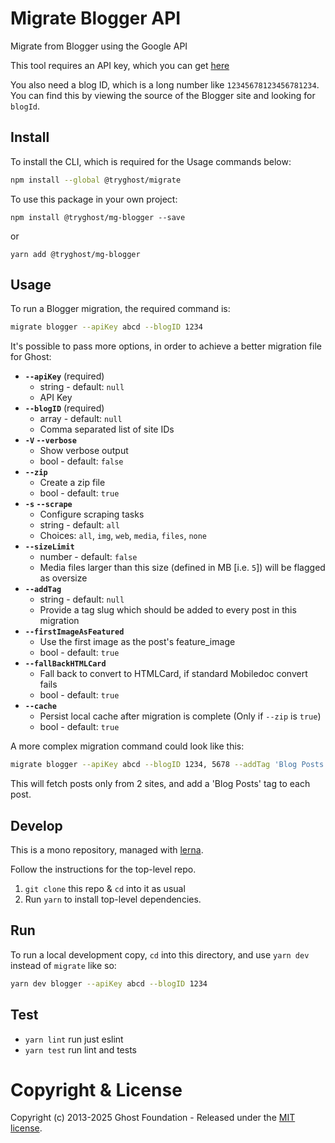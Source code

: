 # Migrate Blogger API

Migrate from Blogger using the Google API

This tool requires an API key, which you can get [here](https://developers.google.com/blogger/docs/3.0/using)

You also need a blog ID, which is a long number like `12345678123456781234`. You can find this by viewing the source of the Blogger site and looking for `blogId`.

## Install

To install the CLI, which is required for the Usage commands below:

```sh
npm install --global @tryghost/migrate
```

To use this package in your own project:

`npm install @tryghost/mg-blogger --save`

or

`yarn add @tryghost/mg-blogger`


## Usage

To run a Blogger migration, the required command is:

```sh
migrate blogger --apiKey abcd --blogID 1234
```

It's possible to pass more options, in order to achieve a better migration file for Ghost:

- **`--apiKey`** (required)
    - string - default: `null`
    - API Key
- **`--blogID`** (required)
    - array - default: `null`
    - Comma separated list of site IDs
- **`-V` `--verbose`** 
    - Show verbose output
    - bool - default: `false`
- **`--zip`** 
    - Create a zip file
    - bool - default: `true`
- **`-s` `--scrape`** 
    - Configure scraping tasks
    - string - default: `all` 
    - Choices: `all`, `img`, `web`, `media`, `files`, `none`
- **`--sizeLimit`**
    - number - default: `false`
    - Media files larger than this size (defined in MB [i.e. `5`]) will be flagged as oversize
- **`--addTag`**
    - string - default: `null`
    - Provide a tag slug which should be added to every post in this migration
- **`--firstImageAsFeatured`** 
    - Use the first image as the post's feature_image
    - bool - default: `true`
- **`--fallBackHTMLCard`** 
    - Fall back to convert to HTMLCard, if standard Mobiledoc convert fails
    - bool - default: `true`
- **`--cache`** 
    - Persist local cache after migration is complete (Only if `--zip` is `true`)
    - bool - default: `true`

A more complex migration command could look like this:

```sh
migrate blogger --apiKey abcd --blogID 1234, 5678 --addTag 'Blog Posts' --pages false
```

This will fetch posts only from 2 sites, and add a 'Blog Posts' tag to each post.


## Develop

This is a mono repository, managed with [lerna](https://lerna.js.org).

Follow the instructions for the top-level repo.
1. `git clone` this repo & `cd` into it as usual
2. Run `yarn` to install top-level dependencies.


## Run

To run a local development copy, `cd` into this directory, and use `yarn dev` instead of `migrate` like so:

```sh
yarn dev blogger --apiKey abcd --blogID 1234
```


## Test

- `yarn lint` run just eslint
- `yarn test` run lint and tests


# Copyright & License

Copyright (c) 2013-2025 Ghost Foundation - Released under the [MIT license](LICENSE).
